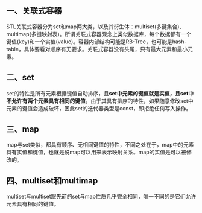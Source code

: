 ## 一、关联式容器

​	STL关联式容器分为set和map两大类，以及其衍生体：multiset(多键集合)、multimap(多键映射表)。所谓关联式容器观念上类似数据库，每个数据都有一个键值(key)和一个实值(value)。容器内部结构可能是RB-Tree，也可能是hash-table，具体要看对顺序有无要求。关联式容器没有头尾，只有最大元素和最小元素。

## 二、set

​	set的特性是所有元素根据键值自动排序，且**set中元素的键值就是实值，且set中不允许有两个元素具有相同的键值**。由于其具有排序的特性，如果随意修改set中元素的键值会造成破坏，因此set的迭代器类型是const，即拒绝任何写入操作。

## 三、map

​	map与set类似，都具有顺序、无相同键值的特性，不同之处在于，map中的元素具有实值和键值，也就是说map可以用来表示映射关系。map的实值是可以被修改的。

## 四、multiset和multimap

​	multiset与multiset跟先前的set与map性质几乎完全相同，唯一不同的是它们允许元素具有相同的键值。

